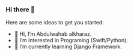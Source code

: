 ### Hi there 👋

<!--
**bosoud/bosoud** is a ✨ _special_ ✨ repository because its `README.md` (this file) appears on your GitHub profile.-->

Here are some ideas to get you started:
- 👋 Hi, I’m Abdulwahab alkharaz.
- 👀 I’m interested in Programing (Swift/Python).
- 🌱 I’m currently learning Django Framework.
